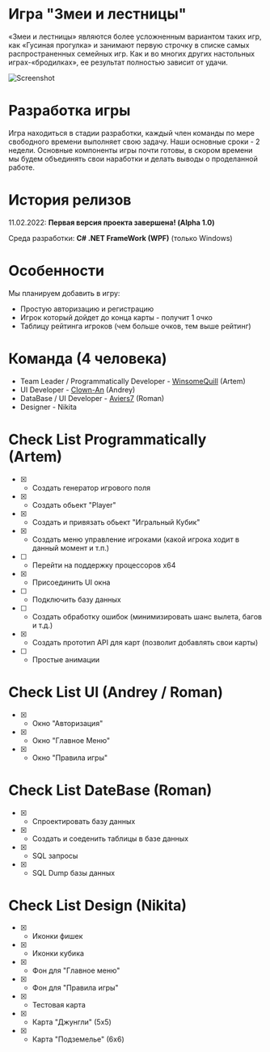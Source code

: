 # Игра "Змеи и лестницы"
«Змеи и лестницы» являются более усложненным вариантом таких игр, как «Гусиная прогулка» и занимают первую строчку в списке самых распространенных семейных игр. Как и во многих других настольных играх-«бродилках», ее результат полностью зависит от удачи.

![Screenshot](https://i.imgur.com/HXVVBeq.png)

# Разработка игры
Игра находиться в стадии разработки, каждый член команды по мере свободного времени выполняет свою задачу. Наши основные сроки - 2 недели.
Основные компоненты игры почти готовы, в скором времени мы будем объединять свои наработки и делать выводы о проделанной работе.

# История релизов
11.02.2022: __Первая версия проекта завершена! (Alpha 1.0)__

Среда разработки: __C# .NET FrameWork (WPF)__ (только Windows)

# Особенности
Мы планируем добавить в игру:
- Простую авторизацию и регистрацию
- Игрок который дойдет до конца карты - получит 1 очко
- Таблицу рейтинга игроков (чем больше очков, тем выше рейтинг)

# Команда (4 человека)
- Team Leader / Programmatically Developer - [WinsomeQuill](https://github.com/winsomequill) (Artem)
- UI Developer - [Clown-An](https://github.com/Clown-An) (Andrey)
- DataBase / UI Developer - [Aviers7](https://github.com/Aviers7) (Roman)
- Designer - Nikita

# Check List Programmatically (Artem)
  - [X] - Создать генератор игрового поля
  - [X] - Создать обьект "Player"
  - [X] - Создать и привязать обьект "Игральный Кубик"
  - [X] - Создать меню управление игроками (какой игрока ходит в данный момент и т.п.) 
  - [ ] - Перейти на поддержку процессоров x64
  - [X] - Присоединить UI окна
  - [ ] - Подключить базу данных
  - [ ] - Создать обработку ошибок (минимизировать шанс вылета, багов и т.д.)
  - [X] - Создать прототип API для карт (позволит добавлять свои карты)
  - [ ] - Простые анимации

# Check List UI (Andrey / Roman)
- [X] - Окно "Авторизация"
- [X] - Окно "Главное Меню"
- [X] - Окно "Правила игры"

# Check List DateBase (Roman)
- [X] - Спроектировать базу данных
- [X] - Создать и соеденить таблицы в базе данных
- [X] - SQL запросы
- [X] - SQL Dump базы данных


# Check List Design (Nikita)
- [X] - Иконки фишек
- [X] - Иконки кубика
- [X] - Фон для "Главное меню"
- [X] - Фон для "Правила игры"
- [X] - Тестовая карта
- [X] - Карта "Джунгли" (5x5)
- [X] - Карта "Подземелье" (6x6)
